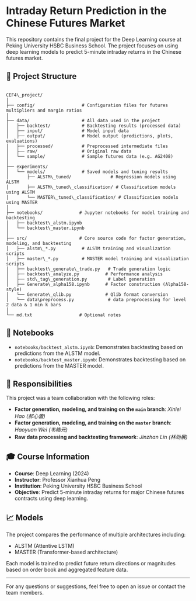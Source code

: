 
# Intraday Return Prediction in the Chinese Futures Market

This repository contains the final project for the Deep Learning course at Peking University HSBC Business School. The project focuses on using deep learning models to predict 5-minute intraday returns in the Chinese futures market.

## 📁 Project Structure

```

CEF4\_project/
│
├── config/                  # Configuration files for futures multipliers and margin ratios
│
├── data/                    # All data used in the project
│   ├── backtest/            # Backtesting results (processed data)
│   ├── input/               # Model input data
│   ├── output/              # Model output (predictions, plots, evaluations)
│   ├── processed/           # Preprocessed intermediate files
│   ├── raw/                 # Original raw data
│   └── sample/              # Sample futures data (e.g. AG2408)
│
├── experiments/
│   └── models/              # Saved models and tuning results
│       ├── ALSTM\_tuned/               # Regression models using ALSTM
│       ├── ALSTM\_tuned\_classification/ # Classification models using ALSTM
│       └── MASTER\_tuned\_classification/ # Classification models using MASTER
│
├── notebooks/              # Jupyter notebooks for model training and backtesting
│   ├── backtest\_alstm.ipynb
│   └── backtest\_master.ipynb
│
├── src/                    # Core source code for factor generation, modeling, and backtesting
│   ├── alstm\_*.py          # ALSTM training and visualization scripts
│   ├── master\_*.py         # MASTER model training and visualization scripts
│   ├── backtest\_generate\_trade.py   # Trade generation logic
│   ├── backtest\_analyze.py          # Performance analysis
│   ├── std\_tag\_generation.py        # Label generation
│   ├── Generate\_alpha158.ipynb      # Factor construction (Alpha158-style)
│   └── Generate\_qlib.py             # Qlib format conversion
│   └── data\preprocess.py             # data preprocessing for level 2 data & 1 min k bars
│
└── md.txt                  # Optional notes

```

## 📓 Notebooks

- `notebooks/backtest_alstm.ipynb`: Demonstrates backtesting based on predictions from the ALSTM model.
- `notebooks/backtest_master.ipynb`: Demonstrates backtesting based on predictions from the MASTER model.

## 🔧 Responsibilities

This project was a team collaboration with the following roles:

- **Factor generation, modeling, and training on the `main` branch**: *Xinlei Hao (郝心蕾)*
- **Factor generation, modeling, and training on the `master` branch**: *Haoyuan Wei (韦皓元)*
- **Raw data processing and backtesting framework**: *Jinzhan Lin (林劲展)*

## 🎓 Course Information

- **Course**: Deep Learning (2024)
- **Instructor**: Professor Xianhua Peng
- **Institution**: Peking University HSBC Business School
- **Objective**: Predict 5-minute intraday returns for major Chinese futures contracts using deep learning.

## 📈 Models

The project compares the performance of multiple architectures including:
- ALSTM (Attentive LSTM)
- MASTER (Transformer-based architecture)

Each model is trained to predict future return directions or magnitudes based on order book and aggregated feature data.

---

For any questions or suggestions, feel free to open an issue or contact the team members.
